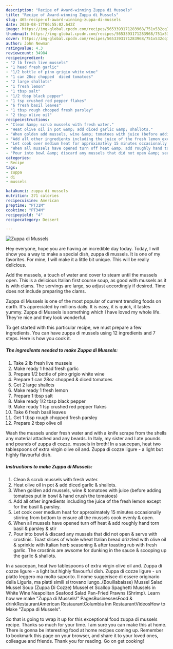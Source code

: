 ```yaml
---
description: "Recipe of Award-winning Zuppa di Mussels"
title: "Recipe of Award-winning Zuppa di Mussels"
slug: 465-recipe-of-award-winning-zuppa-di-mussels
date: 2020-08-17T06:55:02.642Z
image: https://img-global.cpcdn.com/recipes/5653393171283968/751x532cq70/zuppa-di-mussels-recipe-main-photo.jpg
thumbnail: https://img-global.cpcdn.com/recipes/5653393171283968/751x532cq70/zuppa-di-mussels-recipe-main-photo.jpg
cover: https://img-global.cpcdn.com/recipes/5653393171283968/751x532cq70/zuppa-di-mussels-recipe-main-photo.jpg
author: John Newman
ratingvalue: 4.3
reviewcount: 34984
recipeingredient:
- "2 lb fresh live mussels"
- "1 head fresh garlic"
- "1/2 bottle of pino grigio white wine"
- "1 can 28oz chopped  diced tomatoes"
- "2 large shallots"
- "1 fresh lemon"
- "1 tbsp salt"
- "1/2 tbsp black pepper"
- "1 tsp crushed red pepper flakes"
- "6 fresh basil leaves"
- "1 tbsp rough chopped fresh parsley"
- "2 tbsp olive oil"
recipeinstructions:
- "Clean &amp; scrub mussels with fresh water."
- "Heat olive oil in pot &amp; add diced garlic &amp; shallots."
- "When golden add mussels, wine &amp; tomatoes with juice (before adding tomatoes put in bowl &amp; hand crush the tomatoes)"
- "Add all other ingredients including the juice of the fresh lemon except for the basil &amp; parsley."
- "Let cook over medium heat for approximately 15 minutes occasionally stirring from bottom to ensure all the mussels cook evenly &amp; open."
- "When all mussels have opened turn off heat &amp; add roughly hand torn basil &amp; parsley &amp; stir"
- "Pour into bowl &amp; discard any mussels that did not open &amp; serve with crostinis.  Toast slices of whole wheat Italian bread drizzled with olive oil &amp; sprinkle with Italian herb seasoning &amp; after toasting rub with fresh garlic. The crostinis are awsome for dunking in the sauce &amp; scooping up the garlic &amp; shallots."
categories:
- Recipe
tags:
- zuppa
- di
- mussels

katakunci: zuppa di mussels 
nutrition: 271 calories
recipecuisine: American
preptime: "PT31M"
cooktime: "PT34M"
recipeyield: "4"
recipecategory: Dessert

---
```



![Zuppa di Mussels](https://img-global.cpcdn.com/recipes/5653393171283968/751x532cq70/zuppa-di-mussels-recipe-main-photo.jpg)

Hey everyone, hope you are having an incredible day today. Today, I will show you a way to make a special dish, zuppa di mussels. It is one of my favorites. For mine, I will make it a little bit unique. This will be really delicious.

Add the mussels, a touch of water and cover to steam until the mussels open. This is a delicious Italian first course soup, as good with mussels as it is with clams. The servings are large, so adjust accordingly if desired. Time does not include preparing the clams.

Zuppa di Mussels is one of the most popular of current trending foods on earth. It's appreciated by millions daily. It is easy, it is quick, it tastes yummy. Zuppa di Mussels is something which I have loved my whole life. They're nice and they look wonderful.


To get started with this particular recipe, we must prepare a few ingredients. You can have zuppa di mussels using 12 ingredients and 7 steps. Here is how you cook it.

<!--inarticleads1-->

##### The ingredients needed to make Zuppa di Mussels:

1. Take 2 lb fresh live mussels
1. Make ready 1 head fresh garlic
1. Prepare 1/2 bottle of pino grigio white wine
1. Prepare 1 can 28oz chopped &amp; diced tomatoes
1. Get 2 large shallots
1. Make ready 1 fresh lemon
1. Prepare 1 tbsp salt
1. Make ready 1/2 tbsp black pepper
1. Make ready 1 tsp crushed red pepper flakes
1. Take 6 fresh basil leaves
1. Get 1 tbsp rough chopped fresh parsley
1. Prepare 2 tbsp olive oil


Wash the mussels under fresh water and with a knife scrape from the shells any material attached and any beards. In Italy, my sister and I ate pounds and pounds of zuppa di cozze. mussels in broth! In a saucepan, heat two tablespoons of extra virgin olive oil and. Zuppa di cozze ligure - a light but highly flavourful dish. 

<!--inarticleads2-->

##### Instructions to make Zuppa di Mussels:

1. Clean &amp; scrub mussels with fresh water.
1. Heat olive oil in pot &amp; add diced garlic &amp; shallots.
1. When golden add mussels, wine &amp; tomatoes with juice (before adding tomatoes put in bowl &amp; hand crush the tomatoes)
1. Add all other ingredients including the juice of the fresh lemon except for the basil &amp; parsley.
1. Let cook over medium heat for approximately 15 minutes occasionally stirring from bottom to ensure all the mussels cook evenly &amp; open.
1. When all mussels have opened turn off heat &amp; add roughly hand torn basil &amp; parsley &amp; stir
1. Pour into bowl &amp; discard any mussels that did not open &amp; serve with crostinis.  Toast slices of whole wheat Italian bread drizzled with olive oil &amp; sprinkle with Italian herb seasoning &amp; after toasting rub with fresh garlic. The crostinis are awsome for dunking in the sauce &amp; scooping up the garlic &amp; shallots.


In a saucepan, heat two tablespoons of extra virgin olive oil and. Zuppa di cozze ligure - a light but highly flavourful dish. Zuppa di cozze ligure - un piatto leggero ma molto saporito. Il nome suggerisce di essere originario della Liguria, ma piatti simili si trovano lungo..(Bouillabaisse) Mussel Salad Mussel Soup (Zuppa Di Cozze) Mussel et Scallop Spaghetti Mussels in White Wine Neapolitan Seafood Salad Pan-Fried Prawns (Shrimp). Learn how we make &#34;Zuppa di Mussels!&#34; PagesBusinessesFood &amp; drinkRestaurantAmerican RestaurantColumbia Inn RestaurantVideosHow to Make &#34;Zuppa di Mussels&#34;. 

So that is going to wrap it up for this exceptional food zuppa di mussels recipe. Thanks so much for your time. I am sure you can make this at home. There is gonna be interesting food at home recipes coming up. Remember to bookmark this page on your browser, and share it to your loved ones, colleague and friends. Thank you for reading. Go on get cooking!
